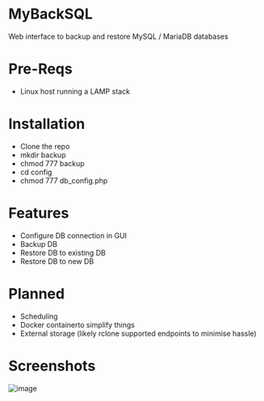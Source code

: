 # MyBackSQL
Web interface to backup and restore MySQL / MariaDB databases

# Pre-Reqs
* Linux host running a LAMP stack

# Installation
* Clone the repo
* mkdir backup
* chmod 777 backup
* cd config
* chmod 777 db_config.php

# Features
* Configure DB connection in GUI
* Backup DB
* Restore DB to existing DB
* Restore DB to new DB

# Planned
* Scheduling
* Docker containerto simplify things
* External storage (likely rclone supported endpoints to minimise hassle)


# Screenshots

![image](https://github.com/user-attachments/assets/3dad207a-49bb-427d-a297-682cd1207548)

